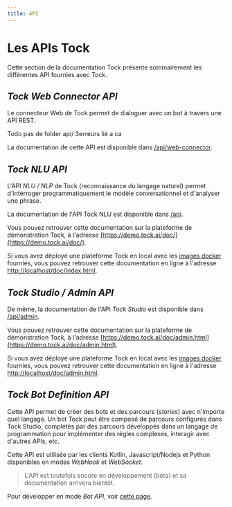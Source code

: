 ```yaml
---
title: API
---
```


# Les APIs Tock

Cette section de la documentation Tock présente sommairement les différentes API fournies avec Tock.

## *Tock Web Connector API*

Le connecteur Web de Tock permet de dialoguer avec un bot à travers une API REST.
<!-->Todo pas de folder api/   3erreurs lié a ca <!-->
La documentation de cette API est disponible dans [/api/web-connector](../../../api/web-connector). 

## *Tock NLU API*

L'API _NLU / NLP_ de Tock (reconnaissance du langage naturel) permet d'interroger programmatiquement le 
modèle conversationnel et d'analyser une phrase.

La documentation de l'API Tock NLU est disponible dans [/api](../../../api/).

Vous pouvez retrouver cette documentation sur la plateforme de démonstration Tock, à l'adresse
[https://demo.tock.ai/doc/](https://demo.tock.ai/doc/).

Si vous avez déployé une plateforme Tock en local avec les [images docker](https://github.com/theopenconversationkit/tock-docker) 
fournies, vous pouvez retrouver cette documentation en ligne à l'adresse [http://localhost/doc/index.html](http://localhost/doc/index.html).

## *Tock Studio / Admin API*

De même, la documentation de l'API _Tock Studio_ est disponible dans [/api/admin](../../../api/admin). 

Vous pouvez retrouver cette documentation sur la plateforme de démonstration Tock, à l'adresse
[https://demo.tock.ai/doc/admin.html](https://demo.tock.ai/doc/admin.html).

Si vous avez déployé une plateforme Tock en local avec les [images docker](https://github.com/theopenconversationkit/tock-docker) 
fournies, vous pouvez retrouver cette documentation en ligne à l'adresse [http://localhost/doc/admin.html](http://localhost/doc/admin.html).

## *Tock Bot Definition API*

Cette API permet de créer des bots et des parcours (_stories_) avec n'importe quel langage. 
Un bot Tock peut être composé de parcours configurés dans Tock Studio, complétés par des parcours 
 développés dans un langage de programmation pour implémenter des règles complexes, interagir avec 
  d'autres APIs, etc.
  
Cette API est utilisée par les clients Kotlin, Javascript/Nodejs et Python disponibles en modes _WebHook_ et _WebSocket_.

> L'API est toutefois encore en développement (béta) et sa documentation arrivera bientôt.

Pour développer en mode _Bot API_, voir [cette page](bot-api.md).